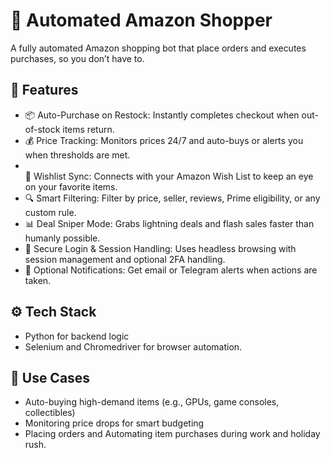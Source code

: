 <h1>🛒 Automated Amazon Shopper</h1>

<p>A fully automated Amazon shopping bot that place orders and executes purchases, so you don’t have to.</p>

<h2>🚀 Features</h2>
<ul>
<li>📦 Auto-Purchase on Restock: Instantly completes checkout when out-of-stock items return.</li>
<li>💰 Price Tracking: Monitors prices 24/7 and auto-buys or alerts you when thresholds are met.</li>
<li></li>📝 Wishlist Sync: Connects with your Amazon Wish List to keep an eye on your favorite items.</li>
<li>🔍 Smart Filtering: Filter by price, seller, reviews, Prime eligibility, or any custom rule.</li>
<li>📊 Deal Sniper Mode: Grabs lightning deals and flash sales faster than humanly possible.</li>
<li>🔐 Secure Login & Session Handling: Uses headless browsing with session management and optional 2FA handling.</li>
<li>📧 Optional Notifications: Get email or Telegram alerts when actions are taken.</li>
</ul>

<h2>⚙️ Tech Stack</h2>
<ul>
<li>Python for backend logic</li>
<li>Selenium and Chromedriver for browser automation.</li>
</ul>


<h2>🧠 Use Cases</h2>
<ul>
<li>Auto-buying high-demand items (e.g., GPUs, game consoles, collectibles)</li>
<li>Monitoring price drops for smart budgeting</li>
<li>Placing orders and Automating item purchases during work and holiday rush.</li>
</ul>
